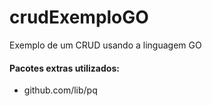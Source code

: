 # crudExemploGO
Exemplo de um CRUD usando a linguagem GO


#### Pacotes extras utilizados:
- github.com/lib/pq